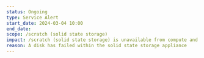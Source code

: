 ```yaml
---
status: Ongoing
type: Service Alert
start_date: 2024-03-04 10:00
end_date: 
scope: /scratch (solid state storage) 
impact: /scratch (solid state storage) is unavailable from compute and login nodes
reason: A disk has failed within the solid state storage appliance
---
```

